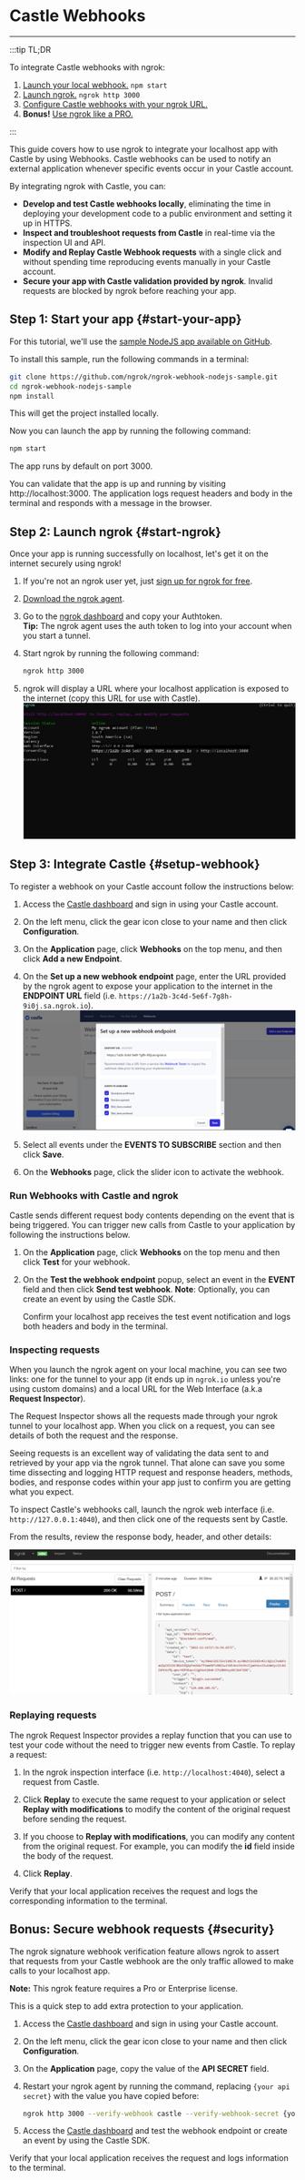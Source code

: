 # Castle Webhooks
------------

:::tip TL;DR

To integrate Castle webhooks with ngrok:
1. [Launch your local webhook.](#start-your-app) `npm start`
1. [Launch ngrok.](#start-ngrok) `ngrok http 3000`
1. [Configure Castle webhooks with your ngrok URL.](#setup-webhook)
1. **Bonus!** [Use ngrok like a PRO.](#security)

:::


This guide covers how to use ngrok to integrate your localhost app with Castle by using Webhooks.
Castle webhooks can be used to notify an external application whenever specific events occur in your Castle account. 

By integrating ngrok with Castle, you can:

- **Develop and test Castle webhooks locally**, eliminating the time in deploying your development code to a public environment and setting it up in HTTPS.
- **Inspect and troubleshoot requests from Castle** in real-time via the inspection UI and API.
- **Modify and Replay Castle Webhook requests** with a single click and without spending time reproducing events manually in your Castle account.
- **Secure your app with Castle validation provided by ngrok**. Invalid requests are blocked by ngrok before reaching your app.


## **Step 1**: Start your app {#start-your-app}

For this tutorial, we'll use the [sample NodeJS app available on GitHub](https://github.com/ngrok/ngrok-webhook-nodejs-sample). 

To install this sample, run the following commands in a terminal:

```bash
git clone https://github.com/ngrok/ngrok-webhook-nodejs-sample.git
cd ngrok-webhook-nodejs-sample
npm install
```

This will get the project installed locally.

Now you can launch the app by running the following command: 

```bash
npm start
```

The app runs by default on port 3000. 

You can validate that the app is up and running by visiting http://localhost:3000. The application logs request headers and body in the terminal and responds with a message in the browser.


## **Step 2**: Launch ngrok {#start-ngrok}

Once your app is running successfully on localhost, let's get it on the internet securely using ngrok! 

1. If you're not an ngrok user yet, just [sign up for ngrok for free](https://ngrok.com/signup).

1. [Download the ngrok agent](https://ngrok.com/download).

1. Go to the [ngrok dashboard](https://dashboard.ngrok.com) and copy your Authtoken. <br />
    **Tip:** The ngrok agent uses the auth token to log into your account when you start a tunnel.
    
1. Start ngrok by running the following command:
    ```bash
    ngrok http 3000
    ```

1. ngrok will display a URL where your localhost application is exposed to the internet (copy this URL for use with Castle).
    ![ngrok agent running](/img/integrations/launch_ngrok_tunnel.png)


## **Step 3**: Integrate Castle {#setup-webhook}

To register a webhook on your Castle account follow the instructions below:

1. Access the [Castle dashboard](https://dashboard.castle.io/) and sign in using your Castle account.

1. On the left menu, click the gear icon close to your name and then click **Configuration**.

1. On the **Application** page, click **Webhooks** on the top menu, and then click **Add a new Endpoint**.

1. On the **Set up a new webhook endpoint** page, enter the URL provided by the ngrok agent to expose your application to the internet in the **ENDPOINT URL** field (i.e. `https://1a2b-3c4d-5e6f-7g8h-9i0j.sa.ngrok.io`).
    ![Castle ENDPOINT URL](img/ngrok_url_configuration_castle.png)

1. Select all events under the **EVENTS TO SUBSCRIBE** section and then click **Save**.

1. On the **Webhooks** page, click the slider icon to activate the webhook.


### Run Webhooks with Castle and ngrok

Castle sends different request body contents depending on the event that is being triggered.
You can trigger new calls from Castle to your application by following the instructions below.

1. On the **Application** page, click **Webhooks** on the top menu and then click **Test** for your webhook.

1. On the **Test the webhook endpoint** popup, select an event in the **EVENT** field and then click **Send test webhook**.
    **Note**: Optionally, you can create an event by using the Castle SDK.

    Confirm your localhost app receives the test event notification and logs both headers and body in the terminal.


### Inspecting requests

When you launch the ngrok agent on your local machine, you can see two links: one for the tunnel to your app (it ends up in `ngrok.io` unless you're using custom domains) and a local URL for the Web Interface (a.k.a **Request Inspector**).

The Request Inspector shows all the requests made through your ngrok tunnel to your localhost app. When you click on a request, you can see details of both the request and the response.

Seeing requests is an excellent way of validating the data sent to and retrieved by your app via the ngrok tunnel. That alone can save you some time dissecting and logging HTTP request and response headers, methods, bodies, and response codes within your app just to confirm you are getting what you expect.

To inspect Castle's webhooks call, launch the ngrok web interface (i.e. `http://127.0.0.1:4040`), and then click one of the requests sent by Castle.

From the results, review the response body, header, and other details:

![ngrok Request Inspector](img/ngrok_introspection_castle_webhooks.png)


### Replaying requests

The ngrok Request Inspector provides a replay function that you can use to test your code without the need to trigger new events from Castle. To replay a request:

1. In the ngrok inspection interface (i.e. `http://localhost:4040`), select a request from Castle.

1. Click **Replay** to execute the same request to your application or select **Replay with modifications** to modify the content of the original request before sending the request.

1. If you choose to **Replay with modifications**, you can modify any content from the original request. For example, you can modify the **id** field inside the body of the request.

1. Click **Replay**.

Verify that your local application receives the request and logs the corresponding information to the terminal.


## **Bonus**: Secure webhook requests {#security}

The ngrok signature webhook verification feature allows ngrok to assert that requests from your Castle webhook are the only traffic allowed to make calls to your localhost app.

**Note:** This ngrok feature requires a Pro or Enterprise license.

This is a quick step to add extra protection to your application.

1. Access the [Castle dashboard](https://dashboard.castle.io/) and sign in using your Castle account.

1. On the left menu, click the gear icon close to your name and then click **Configuration**.

1. On the **Application** page, copy the value of the **API SECRET** field.

1. Restart your ngrok agent by running the command, replacing `{your api secret}` with the value you have copied before:
    ```bash
    ngrok http 3000 --verify-webhook castle --verify-webhook-secret {your api secret}
    ```

1. Access the [Castle dashboard](https://dashboard.castle.io/) and test the webhook endpoint or create an event by using the Castle SDK.

Verify that your local application receives the request and logs information to the terminal.

